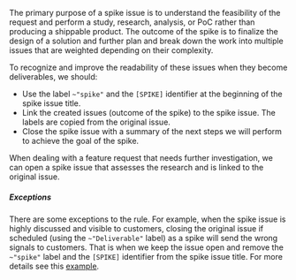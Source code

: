 The primary purpose of a spike issue is to understand the feasibility of the request and perform a study, research, analysis, or PoC rather than producing a shippable product. The outcome of the spike is to finalize the design of a solution and further plan and break down the work into multiple issues that are weighted depending on their complexity.

To recognize and improve the readability of these issues when they become deliverables, we should:

- Use the label `~"spike"` and the `[SPIKE]` identifier at the beginning of the spike issue title.
- Link the created issues (outcome of the spike) to the spike issue. The labels are copied from the original issue.
- Close the spike issue with a summary of the next steps we will perform to achieve the goal of the spike.

When dealing with a feature request that needs further investigation, we can open a spike issue that assesses the research and is linked to the original issue.

##### Exceptions

There are some exceptions to the rule. For example, when the spike issue is highly discussed and visible to customers, closing the original issue if scheduled (using the `~"Deliverable"` label) as a spike will send the wrong signals to customers. That is when we keep the issue open and remove the `~"spike"` label and the `[SPIKE]` identifier from the spike issue title. For more details see this [example](https://gitlab.com/gitlab-org/gitlab/-/issues/1822#note_dc80fc8669c9d73c699e6e1d56eb363085353df1).
